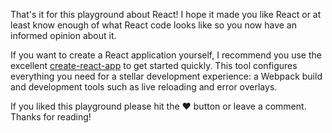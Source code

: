 That's it for this playground about React! I hope it made you like React or at least know enough of what React code looks like so you now have an informed opinion about it.

If you want to create a React application yourself, I recommend you use the excellent [create-react-app](https://github.com/facebookincubator/create-react-app) to get started quickly. This tool configures everything you need for a stellar development experience: a Webpack build and development tools such as live reloading and error overlays.

If you liked this playground please hit the ❤️ button or leave a comment. Thanks for reading!
